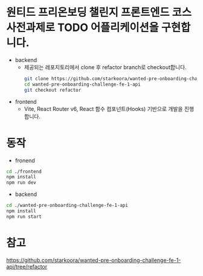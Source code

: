 # 원티드 프리온보딩 챌린지 프론트엔드 코스 사전과제로 TODO 어플리케이션을 구현합니다.
- backend
  - 제공되는 레포지토리에서 clone 후 refactor branch로 checkout합니다.
    ```bash
    git clone https://github.com/starkoora/wanted-pre-onboarding-challenge-fe-1-api.git
    cd wanted-pre-onboarding-challenge-fe-1-api
    git checkout refactor
    ```
- frontend
  - Vite, React Router v6, React 함수 컴포넌트(Hooks) 기반으로 개발을 진행합니다.

# 동작
- fronend
```bash
cd ./frontend
npm install
npm run dev
```
- backend
```bash
cd ./wanted-pre-onboarding-challenge-fe-1-api
npm install
npm run start
```

# 참고
https://github.com/starkoora/wanted-pre-onboarding-challenge-fe-1-api/tree/refactor